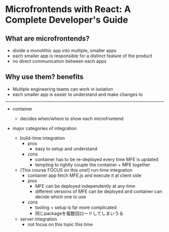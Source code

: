# Microfrontends with React: A Complete Developer's Guide

## What are microfrontends?

- divide a monolithic app into multiple, smaller apps
- each smaller app is responsible for a distinct feature of the product
- no direct communication between each apps

## Why use them? benefits

- Multiple engineering teams can work in isolation
- each smaller app is easier to understand and make changes to

---

- container
  - decides when/where to show each microfrontend

- major categories of integration
  - build-time integration
    - pros
      - easy to setup and understand
    - cons
      - container has to be re-deployed every time MFE is updated
      - tempting to tightly couple the container + MFE together
  - [This course FOCUS on this one!] run-time integration
    - container app fetch MFE.js and execute it at client side
    - pros
      - MFE can be deployed independently at any time
      - different versions of MFE can be deployed and container can decide which one to use
    - cons
      - tooling + setup is far more complicated
      - 同じpackageを複数回ロードしてしまいうる
  - server integration
    - not focus on this topic this time



